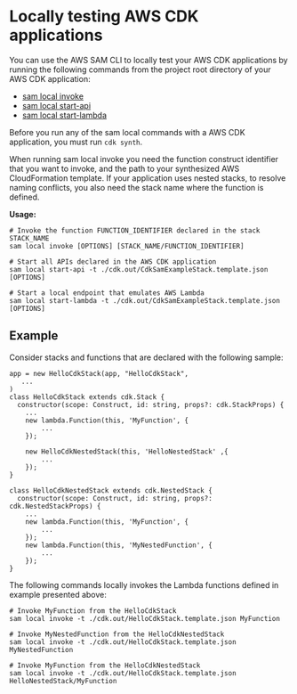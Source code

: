 # Locally testing AWS CDK applications<a name="serverless-cdk-testing"></a>

You can use the AWS SAM CLI to locally test your AWS CDK applications by running the following commands from the project root directory of your AWS CDK application:
+ [sam local invoke](sam-cli-command-reference-sam-local-invoke.md)
+ [sam local start\-api](sam-cli-command-reference-sam-local-start-api.md)
+ [sam local start\-lambda](sam-cli-command-reference-sam-local-start-lambda.md)

Before you run any of the sam local commands with a AWS CDK application, you must run `cdk synth`\.

When running sam local invoke you need the function construct identifier that you want to invoke, and the path to your synthesized AWS CloudFormation template\. If your application uses nested stacks, to resolve naming conflicts, you also need the stack name where the function is defined\.

**Usage:**

```
# Invoke the function FUNCTION_IDENTIFIER declared in the stack STACK_NAME
sam local invoke [OPTIONS] [STACK_NAME/FUNCTION_IDENTIFIER]

# Start all APIs declared in the AWS CDK application
sam local start-api -t ./cdk.out/CdkSamExampleStack.template.json [OPTIONS]

# Start a local endpoint that emulates AWS Lambda
sam local start-lambda -t ./cdk.out/CdkSamExampleStack.template.json [OPTIONS]
```

## Example<a name="testing-cdk-applications-examples"></a>

Consider stacks and functions that are declared with the following sample:

```
app = new HelloCdkStack(app, "HelloCdkStack",
   ...
)
class HelloCdkStack extends cdk.Stack {
  constructor(scope: Construct, id: string, props?: cdk.StackProps) {
    ...
    new lambda.Function(this, 'MyFunction', {
        ...
    });

    new HelloCdkNestedStack(this, 'HelloNestedStack' ,{
        ... 
    });
}

class HelloCdkNestedStack extends cdk.NestedStack {
  constructor(scope: Construct, id: string, props?: cdk.NestedStackProps) {
    ...
    new lambda.Function(this, 'MyFunction', {
        ...
    });
    new lambda.Function(this, 'MyNestedFunction', {
        ...
    });
}
```

The following commands locally invokes the Lambda functions defined in example presented above:

```
# Invoke MyFunction from the HelloCdkStack
sam local invoke -t ./cdk.out/HelloCdkStack.template.json MyFunction
```

```
# Invoke MyNestedFunction from the HelloCdkNestedStack
sam local invoke -t ./cdk.out/HelloCdkStack.template.json MyNestedFunction
```

```
# Invoke MyFunction from the HelloCdkNestedStack
sam local invoke -t ./cdk.out/HelloCdkStack.template.json HelloNestedStack/MyFunction
```